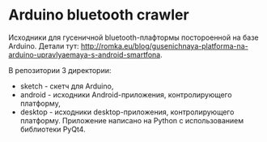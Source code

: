Arduino bluetooth crawler
=========================

Исходники для гусеничной bluetooth-плафтормы постороенной на базе Arduino. Детали тут: http://romka.eu/blog/gusenichnaya-platforma-na-arduino-upravlyaemaya-s-android-smartfona.

В репозитории 3 директории:
* sketch - скетч для Arduino,
* android - исходники Android-приложения, контролирующего платформу,
* desktop - исходники desktop-приложения, контролирующего платформу. Приложение написано на Python с использованием библиотеки PyQt4.
